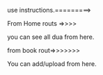 use instructions.=========>


From Home routs =>>>> 

you can see all dua from here.



from book rout=>>>>>>>

You can add/upload from here.


